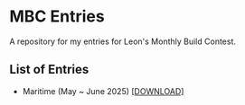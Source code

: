 # MBC Entries
A repository for my entries for Leon's Monthly Build Contest.

## List of Entries
- Maritime (May ~ June 2025) [[DOWNLOAD]](https://github.com/devicals/MBC-Entries/raw/refs/heads/main/MBC%20Entry%20-%20Maritine%20%5BExtract%20Me%5D.zip)
